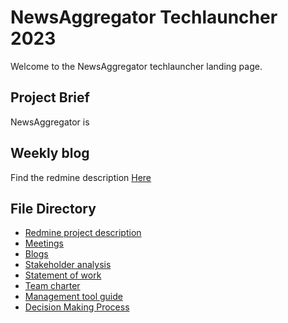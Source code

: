 # NewsAggregator Techlauncher 2023

Welcome to the NewsAggregator techlauncher landing page. 

## Project Brief

NewsAggregator is

## Weekly blog

Find the redmine description [Here](redmineDescription.md)

## File Directory
- [Redmine project description](Documentation/redmine.md)
- [Meetings](Documentation/Meetings/meetings.md)
- [Blogs](Documentation/Blogs/blogs.md)
- [Stakeholder analysis](Documentation/Project/stakeholderAnalysis.md)
- [Statement of work](Documentation/Project/Todo)
- [Team charter](Documentation/Management/teamCharter.md)
- [Management tool guide](Documentation/Management/managementTool.md)
- [Decision Making Process](Documentation/Management/decisionMaking.md)
